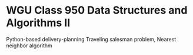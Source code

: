 # WGU Class 950 Data Structures and Algorithms II
Python-based delivery-planning
Traveling salesman problem, Nearest neighbor algorithm
